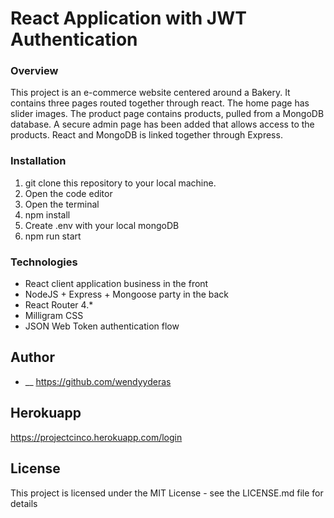 # React Application with JWT Authentication

### Overview

This project is an e-commerce website centered around a Bakery. It contains three pages routed together through react. The home page has slider images. The product page contains products, pulled from a MongoDB database. A secure admin page has been added that allows access to the products. React and MongoDB is linked together through Express.

### Installation 

1. git clone this repository to your local machine.
2. Open the code editor
3. Open the terminal
4. npm install
5. Create .env with your local mongoDB
6. npm run start

  
### Technologies
- React client application business in the front
- NodeJS + Express + Mongoose party in the back
- React Router 4.*
- Milligram CSS 
- JSON Web Token authentication flow

## Author
- __ https://github.com/wendyyderas

## Herokuapp

https://projectcinco.herokuapp.com/login

## License
This project is licensed under the MIT License - see the LICENSE.md file for details


